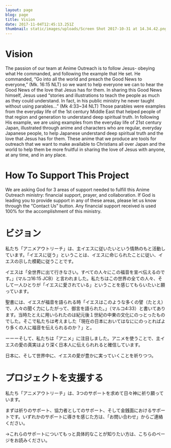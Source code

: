 ```yaml
---
layout: page
blog: page
title: Vision
date: 2017-11-04T12:45:13.251Z
thumbnail: static/images/uploads/Screen Shot 2017-10-31 at 14.34.42.png
---
```

# Vision

The passion of our team at Anime Outreach is to follow Jesus- obeying what He commanded, and following the example that He set. He commanded, “Go into all the world and preach the Good News to everyone,” (Mk. 16:15 NLT) so we want to help everyone we can to hear the Good News of the love that Jesus has for them. In sharing this Good News himself, Jesus used “stories and illustrations to teach the people as much as they could understand. In fact, in his public ministry he never taught without using parables…” (Mk 4:33~34 NLT) Those parables were examples from the everyday life of the 1st century Middle East that helped people of that region and generation to understand deep spiritual truth. In following His example, we are using examples from the everyday life of 21st century Japan, illustrated through anime and characters who are regular, everyday Japanese people, to help Japanese understand deep spiritual truth and the love that Jesus has for them. These anime that we produce are tools for outreach that we want to make available to Christians all over Japan and the world to help them be more fruitful in sharing the love of Jesus with anyone, at any time, and in any place.

# How To Support This Project

We are asking God for 3 areas of support needed to fulfill this Anime Outreach ministry: financial support, prayer, and collaboration. If God is leading you to provide support in any of these areas, please let us know through the “Contact Us” button. Any financial support received is used 100% for the accomplishment of this ministry.

# ビジョン

私たち「アニメアウトリーチ」は、主イエスに従いたいという情熱のもと活動しています。「イエスに従う」ということは、イエスに命じられたことに従い、イエスの示した模範に従うことです。

イエスは「全世界に出て行きなさい。すべての人々にこの福音を宣べ伝えるのです。」(マルコ16:15 JCB）と言われました。私たちはこの世界の全ての人々、そして一人ひとりが「イエスに愛されている」ということを感じてもらいたいと願っています。

聖書には、イエスが福音を語られる時「イエスはこのような多くの譬（たとえ）で、人々の聞く力にしたがって、御言を語られた。」（マルコ4:33）と書いてあります。当時たとえに用いられたのは紀元後１世紀の中東の文化にのっとったものでした。そこで私たちは考えました「現在の日本においてはなににのっとればより多くの人に福音を伝えられるのか？」と。

ーーーそして、私たちは「アニメ」に注目しました。アニメを使うことで、主イエスの愛の真実はより深く日本人に伝えられれると確信しています。

日本に、そして世界中に、イエスの愛が豊かに実っていくことを祈りつつ。



# プロジェクトを支援する

私たち「アニメアウトリーチ」は、3つのサポートを求めて日々神に祈り願っています。

まずは祈りのサポート、協力者としてのサポート、そして金銭面におけるサポートです。いずれかのサポートに導きを感じた方は、「お問い合わせ」からご連絡ください。

→これらのサポートについてもっと具体的なことが知りたい方は、こちらのページをお読みください。
